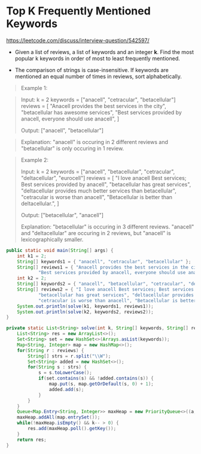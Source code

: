 # Top K Frequently Mentioned Keywords

https://leetcode.com/discuss/interview-question/542597/

* Given a list of reviews, a list of keywords and an integer **k**. Find the most popular k keywords in order of most to least frequently mentioned.

* The comparison of strings is case-insensitive. If keywords are mentioned an equal number of times in reviews, sort alphabetically.

>  Example 1:

> Input:
> k = 2
> keywords = ["anacell", "cetracular", "betacellular"]
> reviews = [
>   "Anacell provides the best services in the city",
>   "betacellular has awesome services",
>   "Best services provided by anacell, everyone should use anacell",
> ]
>
> Output:
> ["anacell", "betacellular"]

> Explanation:
> "anacell" is occuring in 2 different reviews and "betacellular" is only occuring in 1 review.



> Example 2:
>
> Input:
> k = 2
> keywords = ["anacell", "betacellular", "cetracular", "deltacellular", "eurocell"]
> reviews = [
>   "I love anacell Best services; Best services provided by anacell",
>   "betacellular has great services",
>   "deltacellular provides much better services than betacellular",
>   "cetracular is worse than anacell",
>   "Betacellular is better than deltacellular.",
> ]
>
> Output:
> ["betacellular", "anacell"]
>
> Explanation:
> "betacellular" is occuring in 3 different reviews. "anacell" and "deltacellular" are occuring in 2 reviews, but "anacell" is lexicographically smaller.


```java
public static void main(String[] args) {
	int k1 = 2;
	String[] keywords1 = { "anacell", "cetracular", "betacellular" };
	String[] reviews1 = { "Anacell provides the best services in the city", "betacellular has awesome services",
			"Best services provided by anacell, everyone should use anacell", };
	int k2 = 2;
	String[] keywords2 = { "anacell", "betacellular", "cetracular", "deltacellular", "eurocell" };
	String[] reviews2 = { "I love anacell Best services; Best services provided by anacell",
			"betacellular has great services", "deltacellular provides much better services than betacellular",
			"cetracular is worse than anacell", "Betacellular is better than deltacellular.", };
	System.out.println(solve(k1, keywords1, reviews1));
	System.out.println(solve(k2, keywords2, reviews2));
}

private static List<String> solve(int k, String[] keywords, String[] reviews) {
	List<String> res = new ArrayList<>();
	Set<String> set = new HashSet<>(Arrays.asList(keywords));
	Map<String, Integer> map = new HashMap<>();
	for(String r : reviews) {
		String[] strs = r.split("\\W");
		Set<String> added = new HashSet<>();
		for(String s : strs) {
			s = s.toLowerCase();
			if(set.contains(s) && !added.contains(s)) {
				map.put(s, map.getOrDefault(s, 0) + 1);
				added.add(s);
			}
		}
	}
	Queue<Map.Entry<String, Integer>> maxHeap = new PriorityQueue<>((a, b)->a.getValue() == b.getValue() ? a.getKey().compareTo(b.getKey()) : b.getValue() - a.getValue());
	maxHeap.addAll(map.entrySet());
	while(!maxHeap.isEmpty() && k-- > 0) {
		res.add(maxHeap.poll().getKey());
	}
	return res;
}
```